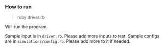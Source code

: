 ### How to run
> ruby driver.rb

Will run the program.

Sample input is in `driver.rb`. Please add more inputs to test.
Sample configs are in `simulations/config.rb`. Please add more to it if needed.
